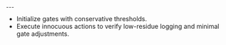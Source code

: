 ₋₋₋  
- Initialize gates with conservative thresholds.  
- Execute innocuous actions to verify low-residue logging and minimal gate adjustments.